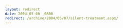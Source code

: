 ```yaml
---
layout: redirect
date: 2004-05-06 -0800
redirect: /archive/2004/05/07/silent-treatment.aspx/
---
```


